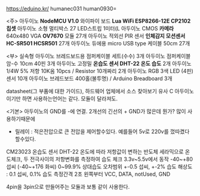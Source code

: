https://eduino.kr/
humanec031
human0930=

<주>
아두이노 **NodeMCU V1.0** 와이파이 보드 **Lua WiFi ESP8266-12E CP2102칩셋**
아두이노 소형 멀티박스     27
LED스트립 1미터(L
아두이노 CMOS **카메라** 640x480 VGA **OV7670** 모듈  27개
아두이노 적외선 PIR 센서 **인체감지 모션센서 HC-SR501 HCSR501**  27개
아두이노 듀에용 micro USB type 케이블 50cm  27개


<부>
실속형 아두이노 브레드보드용 점퍼케이블 세트(수수)  3개
아두이노 점퍼케이블 암-수 10cm 40핀   3개
아두이노 고정밀 **온습도 센서 DHT-22 온도 습도**  2개
아두이노 1/4W 5% 저항 10K옴 10pcs / Resistor  10개짜리 2개
아두이노 RGB 3색 LED (4핀) 센서  10개
아두이노 브레드보드 400홀(불투명) / Arduino Breadboard   3개


datasheet(그 부품에 대한 가이드), 하드웨어 업체에서 소스 찾아보기
유사 C
아두이노이기만 하면 사용하는언어는 같다. 모듈이 달라져도.



<기본>
아두이노의 GND를 -에 연결.
2개선의 긴선의 +
GND가 많은데 뭔가? 많이 사용하기때문에
- 릴레이 : 적은전압으로 큰 전압을 제어할수있다. 예를들어 5v로 220v를 껐따켰다 할수있다.


CM23023 온습도 센서 DHT-22
온도에 따라 저항값이 변하는 반도체 세라믹으로 온도체크, 두 전극사이의 저항변화를 측정하여 습도 체크
3.3v~5.5v에서 동작
-40~+80 섭씨  (-40~+176 화씨)
0~99.9% 상대습도
오차범위 +-0.5 섭씨,  +-2% 습도
해상도 : 0.1 섭씨,  0.1% 습도
측정간격 2초
왼쪽부터 VCC, DATA, notUsed, GND

4pin을 3pin으로 만들어주는 모듈과 보통 같이 사용한다.
